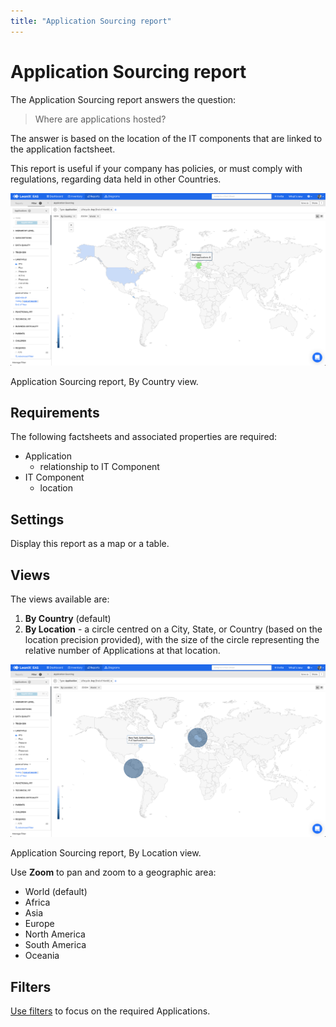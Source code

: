```yaml
---
title: "Application Sourcing report"
---
```


# Application Sourcing report

The Application Sourcing report answers the question:

>Where are applications hosted?

The answer is based on the location of the IT components that are linked to the application factsheet. 

This report is useful if your company has policies, or must comply with regulations, regarding data held in other Countries.


![Application Sourcing](/assets/images/application-sourcing-country.png)  

<p id="caption">Application Sourcing report, By Country view.</p>

## Requirements

The following factsheets and associated properties are required:

- Application    
    - relationship to IT Component
- IT Component
    - location

## Settings

Display this report as a map or a table. 

## Views

The views available are: 

1. **By Country** (default)
2. **By Location** - a circle centred on a City, State, or Country (based on the location precision provided), with the size of the circle representing the relative number of Applications at that location.

![Application Sourcing](/assets/images/application-sourcing-location.png)  

<p id="caption">Application Sourcing report, By Location view.</p>

Use **Zoom** to pan and zoom to a geographic area:

- World (default)
- Africa
- Asia
- Europe
- North America
- South America
- Oceania

## Filters

[Use filters][report-filters] to focus on the required Applications.

<!--  links -->

[report-filters]: https://docs.leanix.net/docs/searching-and-filtering-functions-in-leanix#searching-in-reports

